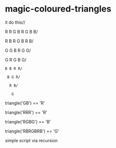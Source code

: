 # magic-coloured-triangles


it do this//

R R G B R G B B/

 R B R G B R B/
 
  G G B R G G/
  
   G R G B G/
   
    B B R R/
    
     B G R/
     
      R B/
      
       G



triangle('GB') == 'R'

triangle('RRR') == 'R'

triangle('RGBG') == 'B'

triangle('RBRGBRB') == 'G'

simple script via recursion

